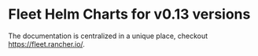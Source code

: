# Fleet Helm Charts for v0.13 versions
The documentation is centralized in a unique place, checkout https://fleet.rancher.io/.
